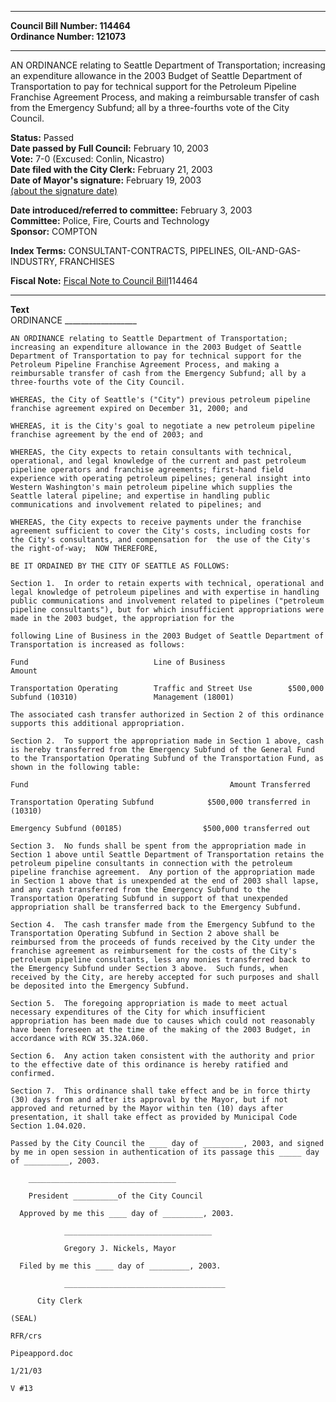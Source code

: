 * * * * *  
  
**Council Bill Number: [](#h0)[](#h2)114464**   
**Ordinance Number: 121073**  
  
* * * * *  
  
AN ORDINANCE relating to Seattle Department of Transportation; increasing an expenditure allowance in the 2003 Budget of Seattle Department of Transportation to pay for technical support for the Petroleum Pipeline Franchise Agreement Process, and making a reimbursable transfer of cash from the Emergency Subfund; all by a three-fourths vote of the City Council.  
  
**Status:** Passed   
**Date passed by Full Council:** February 10, 2003   
**Vote:** 7-0 (Excused: Conlin, Nicastro)   
**Date filed with the City Clerk:** February 21, 2003   
**Date of Mayor's signature:** February 19, 2003   
[(about the signature date)](/~public/approvaldate.htm)   
  
  
**Date introduced/referred to committee:** February 3, 2003   
**Committee:** Police, Fire, Courts and Technology   
**Sponsor:** COMPTON   
  
**Index Terms:** CONSULTANT-CONTRACTS, PIPELINES, OIL-AND-GAS-INDUSTRY, FRANCHISES  
  
**Fiscal Note:** [Fiscal Note to Council Bill](http://clerk.seattle.gov/~public/fnote/114464.htm)[](#h1)[](#h3)114464  
  
* * * * *  
  
**Text**  
    ORDINANCE __________________  
  
    AN ORDINANCE relating to Seattle Department of Transportation;  
    increasing an expenditure allowance in the 2003 Budget of Seattle  
    Department of Transportation to pay for technical support for the  
    Petroleum Pipeline Franchise Agreement Process, and making a  
    reimbursable transfer of cash from the Emergency Subfund; all by a  
    three-fourths vote of the City Council.  
  
    WHEREAS, the City of Seattle's ("City") previous petroleum pipeline  
    franchise agreement expired on December 31, 2000; and  
  
    WHEREAS, it is the City's goal to negotiate a new petroleum pipeline  
    franchise agreement by the end of 2003; and  
  
    WHEREAS, the City expects to retain consultants with technical,  
    operational, and legal knowledge of the current and past petroleum  
    pipeline operators and franchise agreements; first-hand field  
    experience with operating petroleum pipelines; general insight into  
    Western Washington's main petroleum pipeline which supplies the  
    Seattle lateral pipeline; and expertise in handling public  
    communications and involvement related to pipelines; and  
  
    WHEREAS, the City expects to receive payments under the franchise  
    agreement sufficient to cover the City's costs, including costs for  
    the City's consultants, and compensation for  the use of the City's  
    the right-of-way;  NOW THEREFORE,  
  
    BE IT ORDAINED BY THE CITY OF SEATTLE AS FOLLOWS:  
  
    Section 1.  In order to retain experts with technical, operational and  
    legal knowledge of petroleum pipelines and with expertise in handling  
    public communications and involvement related to pipelines ("petroleum  
    pipeline consultants"), but for which insufficient appropriations were  
    made in the 2003 budget, the appropriation for the  
  
    following Line of Business in the 2003 Budget of Seattle Department of  
    Transportation is increased as follows:  
  
    Fund                            Line of Business                 Amount  
  
    Transportation Operating        Traffic and Street Use        $500,000  
    Subfund (10310)                 Management (18001)  
  
    The associated cash transfer authorized in Section 2 of this ordinance  
    supports this additional appropriation.  
  
    Section 2.  To support the appropriation made in Section 1 above, cash  
    is hereby transferred from the Emergency Subfund of the General Fund  
    to the Transportation Operating Subfund of the Transportation Fund, as  
    shown in the following table:  
  
    Fund                                             Amount Transferred  
  
    Transportation Operating Subfund            $500,000 transferred in  
    (10310)  
  
    Emergency Subfund (00185)                  $500,000 transferred out  
  
    Section 3.  No funds shall be spent from the appropriation made in  
    Section 1 above until Seattle Department of Transportation retains the  
    petroleum pipeline consultants in connection with the petroleum  
    pipeline franchise agreement.  Any portion of the appropriation made  
    in Section 1 above that is unexpended at the end of 2003 shall lapse,  
    and any cash transferred from the Emergency Subfund to the  
    Transportation Operating Subfund in support of that unexpended  
    appropriation shall be transferred back to the Emergency Subfund.  
  
    Section 4.  The cash transfer made from the Emergency Subfund to the  
    Transportation Operating Subfund in Section 2 above shall be  
    reimbursed from the proceeds of funds received by the City under the  
    franchise agreement as reimbursement for the costs of the City's  
    petroleum pipeline consultants, less any monies transferred back to  
    the Emergency Subfund under Section 3 above.  Such funds, when  
    received by the City, are hereby accepted for such purposes and shall  
    be deposited into the Emergency Subfund.  
  
    Section 5.  The foregoing appropriation is made to meet actual  
    necessary expenditures of the City for which insufficient  
    appropriation has been made due to causes which could not reasonably  
    have been foreseen at the time of the making of the 2003 Budget, in  
    accordance with RCW 35.32A.060.  
  
    Section 6.  Any action taken consistent with the authority and prior  
    to the effective date of this ordinance is hereby ratified and  
    confirmed.  
  
    Section 7.  This ordinance shall take effect and be in force thirty  
    (30) days from and after its approval by the Mayor, but if not  
    approved and returned by the Mayor within ten (10) days after  
    presentation, it shall take effect as provided by Municipal Code  
    Section 1.04.020.  
  
    Passed by the City Council the ____ day of _________, 2003, and signed  
    by me in open session in authentication of its passage this _____ day  
    of __________, 2003.  
  
        _________________________________  
  
        President __________of the City Council  
  
      Approved by me this ____ day of _________, 2003.  
  
                _________________________________  
  
                Gregory J. Nickels, Mayor  
  
      Filed by me this ____ day of _________, 2003.  
  
                ____________________________________  
  
          City Clerk  
  
    (SEAL)  
  
    RFR/crs  
  
    Pipeappord.doc  
  
    1/21/03  
  
    V #13  
